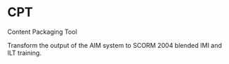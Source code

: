 CPT
===

Content Packaging Tool

Transform the output of the AIM system to SCORM 2004 blended IMI and ILT training.
